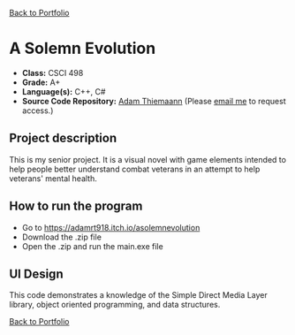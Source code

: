 [Back to Portfolio](./)

A Solemn Evolution
===============

-   **Class:** CSCI 498
-   **Grade:** A+
-   **Language(s):** C++, C#
-   **Source Code Repository:** [Adam Thiemaann]([https://github.com/adamrt918/CSU-Senior-Project])
    (Please [email me](https://mail.google.com/mail/u/0/?source=mailto&to=thiemann.adam@gmail.com&su=Github_Access&fs=1&tf=cm) to request access.)

## Project description

This is my senior project. It is a visual novel with game elements intended to help people better understand combat veterans in an attempt to help veterans' mental health.

## How to run the program

- Go to https://adamrt918.itch.io/asolemnevolution
- Download the .zip file
- Open the .zip and run the main.exe file

## UI Design

This code demonstrates a knowledge of the Simple Direct Media Layer library, object oriented programming, and data structures.

[Back to Portfolio](./)
